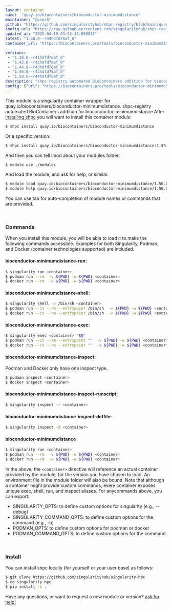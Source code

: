 ```yaml
---
layout: container
name:  "quay.io/biocontainers/bioconductor-minimumdistance"
maintainer: "@vsoch"
github: "https://github.com/singularityhub/shpc-registry/blob/main/quay.io/biocontainers/bioconductor-minimumdistance/container.yaml"
config_url: "https://raw.githubusercontent.com/singularityhub/shpc-registry/main/quay.io/biocontainers/bioconductor-minimumdistance/container.yaml"
updated_at: "2025-04-10 03:52:16.850931"
latest: "1.50.0--r44hdfd78af_0"
container_url: "https://biocontainers.pro/tools/bioconductor-minimumdistance"

versions:
 - "1.38.0--r41hdfd78af_0"
 - "1.42.0--r42hdfd78af_0"
 - "1.44.0--r43hdfd78af_0"
 - "1.46.0--r43hdfd78af_0"
 - "1.50.0--r44hdfd78af_0"
description: "shpc-registry automated BioContainers addition for bioconductor-minimumdistance"
config: {"url": "https://biocontainers.pro/tools/bioconductor-minimumdistance", "maintainer": "@vsoch", "description": "shpc-registry automated BioContainers addition for bioconductor-minimumdistance", "latest": {"1.50.0--r44hdfd78af_0": "sha256:94d68b5c492c8d342ccd4bc6c2550130b21e90c941eeb90455ff23050a3a7432"}, "tags": {"1.38.0--r41hdfd78af_0": "sha256:f4305dcd3aac9a96865a76c19a309eb5d4b20a7cc3317bf10a4ceb8e8d43b464", "1.42.0--r42hdfd78af_0": "sha256:39c5d9770a222678f4acc44e5b515e249bbbe9e5236a95b9745ab5de281b6bb1", "1.44.0--r43hdfd78af_0": "sha256:23547d7b08f6c478e190185288df3ca425f140e41daefe3729bd5ec4bc1977e1", "1.46.0--r43hdfd78af_0": "sha256:507ed6ccaf52017517fbde79d313ff00c13e8de5a067c66120c02fbd73e80292", "1.50.0--r44hdfd78af_0": "sha256:94d68b5c492c8d342ccd4bc6c2550130b21e90c941eeb90455ff23050a3a7432"}, "docker": "quay.io/biocontainers/bioconductor-minimumdistance"}
---
```


This module is a singularity container wrapper for quay.io/biocontainers/bioconductor-minimumdistance.
shpc-registry automated BioContainers addition for bioconductor-minimumdistance
After [installing shpc](#install) you will want to install this container module:


```bash
$ shpc install quay.io/biocontainers/bioconductor-minimumdistance
```

Or a specific version:

```bash
$ shpc install quay.io/biocontainers/bioconductor-minimumdistance:1.50.0--r44hdfd78af_0
```

And then you can tell lmod about your modules folder:

```bash
$ module use ./modules
```

And load the module, and ask for help, or similar.

```bash
$ module load quay.io/biocontainers/bioconductor-minimumdistance/1.50.0--r44hdfd78af_0
$ module help quay.io/biocontainers/bioconductor-minimumdistance/1.50.0--r44hdfd78af_0
```

You can use tab for auto-completion of module names or commands that are provided.

<br>

### Commands

When you install this module, you will be able to load it to make the following commands accessible.
Examples for both Singularity, Podman, and Docker (container technologies supported) are included.

#### bioconductor-minimumdistance-run:

```bash
$ singularity run <container>
$ podman run --rm  -v ${PWD} -w ${PWD} <container>
$ docker run --rm  -v ${PWD} -w ${PWD} <container>
```

#### bioconductor-minimumdistance-shell:

```bash
$ singularity shell -s /bin/sh <container>
$ podman run --it --rm --entrypoint /bin/sh  -v ${PWD} -w ${PWD} <container>
$ docker run --it --rm --entrypoint /bin/sh  -v ${PWD} -w ${PWD} <container>
```

#### bioconductor-minimumdistance-exec:

```bash
$ singularity exec <container> "$@"
$ podman run --it --rm --entrypoint ""  -v ${PWD} -w ${PWD} <container> "$@"
$ docker run --it --rm --entrypoint ""  -v ${PWD} -w ${PWD} <container> "$@"
```

#### bioconductor-minimumdistance-inspect:

Podman and Docker only have one inspect type.

```bash
$ podman inspect <container>
$ docker inspect <container>
```

#### bioconductor-minimumdistance-inspect-runscript:

```bash
$ singularity inspect -r <container>
```

#### bioconductor-minimumdistance-inspect-deffile:

```bash
$ singularity inspect -d <container>
```



#### bioconductor-minimumdistance

```bash
$ singularity run <container>
$ podman run --rm  -v ${PWD} -w ${PWD} <container>
$ docker run --rm  -v ${PWD} -w ${PWD} <container>
```


In the above, the `<container>` directive will reference an actual container provided
by the module, for the version you have chosen to load. An environment file in the
module folder will also be bound. Note that although a container
might provide custom commands, every container exposes unique exec, shell, run, and
inspect aliases. For anycommands above, you can export:

 - SINGULARITY_OPTS: to define custom options for singularity (e.g., --debug)
 - SINGULARITY_COMMAND_OPTS: to define custom options for the command (e.g., -b)
 - PODMAN_OPTS: to define custom options for podman or docker
 - PODMAN_COMMAND_OPTS: to define custom options for the command

<br>

### Install

You can install shpc locally (for yourself or your user base) as follows:

```bash
$ git clone https://github.com/singularityhub/singularity-hpc
$ cd singularity-hpc
$ pip install -e .
```

Have any questions, or want to request a new module or version? [ask for help!](https://github.com/singularityhub/singularity-hpc/issues)